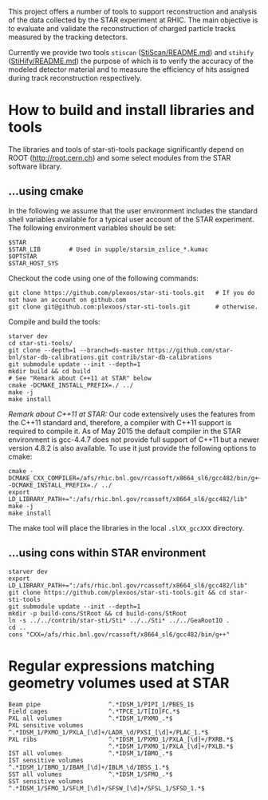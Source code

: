 This project offers a number of tools to support reconstruction and analysis of
the data collected by the STAR experiment at RHIC. The main objective is to
evaluate and validate the reconstruction of charged particle tracks measured by
the tracking detectors.

Currently we provide two tools `stiscan` ([StiScan/README.md](StiScan/README.md))
and `stihify` ([StiHify/README.md](StiHify/README.md)) the purpose of which is
to verify the accuracy of the modeled detector material and to measure the
efficiency of hits assigned during track reconstruction respectively.


How to build and install libraries and tools
============================================

The libraries and tools of star-sti-tools package significantly depend on ROOT
(http://root.cern.ch) and some select modules from the STAR software library.

...using cmake
--------------

In the following we assume that the user environment includes the standard shell
variables available for a typical user account of the STAR experiment. The
following environment variables should be set:

    $STAR
    $STAR_LIB        # Used in supple/starsim_zslice_*.kumac
    $OPTSTAR
    $STAR_HOST_SYS

Checkout the code using one of the following commands:

    git clone https://github.com/plexoos/star-sti-tools.git   # If you do not have an account on github.com
    git clone git@github.com:plexoos/star-sti-tools.git       # otherwise.

Compile and build the tools:

    starver dev
    cd star-sti-tools/
    git clone --depth=1 --branch=ds-master https://github.com/star-bnl/star-db-calibrations.git contrib/star-db-calibrations
    git submodule update --init --depth=1
    mkdir build && cd build
    # See "Remark about C++11 at STAR" below
    cmake -DCMAKE_INSTALL_PREFIX=./ ../
    make -j
    make install

*Remark about C++11 at STAR:* Our code extensively uses the features from the
C++11 standard and, therefore, a compiler with C++11 support is required to
compile it. As of May 2015 the default compiler in the STAR environment is
gcc-4.4.7 does not provide full support of C++11 but a newer version 4.8.2 is
also available. To use it just provide the following options to cmake:

    cmake -DCMAKE_CXX_COMPILER=/afs/rhic.bnl.gov/rcassoft/x8664_sl6/gcc482/bin/g++ -DCMAKE_INSTALL_PREFIX=./ ../
    export LD_LIBRARY_PATH+=":/afs/rhic.bnl.gov/rcassoft/x8664_sl6/gcc482/lib"
    make -j
    make install

The make tool will place the libraries in the local `.slXX_gccXXX` directory.


...using cons within STAR environment
-------------------------------------

    starver dev
    export LD_LIBRARY_PATH+=":/afs/rhic.bnl.gov/rcassoft/x8664_sl6/gcc482/lib"
    git clone https://github.com/plexoos/star-sti-tools.git && cd star-sti-tools
    git submodule update --init --depth=1
    mkdir -p build-cons/StRoot && cd build-cons/StRoot
    ln -s ../../contrib/star-sti/Sti* ../../Sti* ../../GeaRootIO .
    cd ..
    cons "CXX=/afs/rhic.bnl.gov/rcassoft/x8664_sl6/gcc482/bin/g++"



Regular expressions matching geometry volumes used at STAR
==========================================================

    Beam pipe                   ^.*IDSM_1/PIPI_1/PBES_1$
    Field cages                 ^.*TPCE_1/T[IO]FC.*$
    PXL all volumes             ^.*IDSM_1/PXMO_.*$
    PXL sensitive volumes       ^.*IDSM_1/PXMO_1/PXLA_[\d]+/LADR_\d/PXSI_[\d]+/PLAC_1.*$
    PXL ribs                    ^.*IDSM_1/PXMO_1/PXLA_[\d]+/PXRB.*$
                                ^.*IDSM_1/PXMO_1/PXLA_[\d]+/PXLB.*$
    IST all volumes             ^.*IDSM_1/IBMO_.*$
    IST sensitive volumes       ^.*IDSM_1/IBMO_1/IBAM_[\d]+/IBLM_\d/IBSS_1.*$
    SST all volumes             ^.*IDSM_1/SFMO_.*$
    SST sensitive volumes       ^.*IDSM_1/SFMO_1/SFLM_[\d]+/SFSW_[\d]+/SFSL_1/SFSD_1.*$
